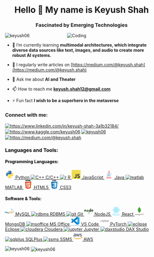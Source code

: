<h1 align="center">Hello 👋 My name is Keyush Shah</h1>
<h3 align="center">Fascinated by Emerging Technologies</h3>

<img align="right" alt="Coding" width="300" src="https://media0.giphy.com/media/bGgsc5mWoryfgKBx1u/200w.gif?cid=6c09b9525hgzg3jrsm3f2p1mdxi9vh5phj4u4xxkryvci3lj&ep=v1_gifs_search&rid=200w.gif&ct=g">

<p align="left"> <img src="https://komarev.com/ghpvc/?username=keyush06&label=Profile%20views&color=0e75b6&style=flat" alt="keyush06" /> </p>

- 🌱 I’m currently learning **multimodal architectures, which integrate diverse data sources like text, images, and audio to create more robust AI systems.**

- 📝 I regularly write articles on [https://medium.com/@keyush.shah](https://medium.com/@keyush.shah)

- 💬 Ask me about **AI and Theater**

- 📫 How to reach me **keyush.shah12@gmail.com**

- ⚡ Fun fact **I wish to be a superhero in the metaverse**

<h3 align="left">Connect with me:</h3>
<p align="left">
<a href="https://linkedin.com/in/https://www.linkedin.com/in/keyush-shah-3a1b32184/" target="blank"><img align="center" src="https://raw.githubusercontent.com/rahuldkjain/github-profile-readme-generator/master/src/images/icons/Social/linked-in-alt.svg" alt="https://www.linkedin.com/in/keyush-shah-3a1b32184/" height="30" width="40" /></a>
<a href="https://kaggle.com/https://www.kaggle.com/keyush06" target="blank"><img align="center" src="https://raw.githubusercontent.com/rahuldkjain/github-profile-readme-generator/master/src/images/icons/Social/kaggle.svg" alt="https://www.kaggle.com/keyush06" height="30" width="40" /></a>
<a href="https://instagram.com/keyush06" target="blank"><img align="center" src="https://raw.githubusercontent.com/rahuldkjain/github-profile-readme-generator/master/src/images/icons/Social/instagram.svg" alt="keyush06" height="30" width="40" /></a>
<a href="https://medium.com/https://medium.com/@keyush.shah" target="blank"><img align="center" src="https://raw.githubusercontent.com/rahuldkjain/github-profile-readme-generator/master/src/images/icons/Social/medium.svg" alt="https://medium.com/@keyush.shah" height="30" width="40" /></a>
</p>

<h3 align="left" style="color:black;">Languages and Tools:</h3>

<h4 style="color:black;">Programming Languages:</h4>
<p align="left">
  <a href="https://www.python.org" target="_blank" rel="noreferrer">
    <img src="https://raw.githubusercontent.com/devicons/devicon/master/icons/python/python-original.svg" alt="python" width="30" height="30"/> Python
  </a>
   <a href="https://www.learn-c.org/" target="_blank" rel="noreferrer">
    <img src="https://upload.wikimedia.org/wikipedia/commons/thumb/1/18/ISO_C%2B%2B_Logo.svg/911px-ISO_C%2B%2B_Logo.svg.png" alt="C++" width="30" height="30"/> C/C++
  </a>
  <a href="https://www.r-project.org/" target="_blank" rel="noreferrer">
    <img src="https://www.r-project.org/Rlogo.png" alt="r" width="30" height="30"/> R
  </a>
  <a href="https://www.javascript.com/" target="_blank" rel="noreferrer">
    <img src="https://raw.githubusercontent.com/devicons/devicon/master/icons/javascript/javascript-original.svg" alt="javascript" width="30" height="30"/> JavaScript
  </a>
  <a href="https://www.java.com/" target="_blank" rel="noreferrer">
    <img src="https://raw.githubusercontent.com/devicons/devicon/master/icons/java/java-original-wordmark.svg" alt="java" width="30" height="30"/> Java
  </a>
  <a href="https://www.mathworks.com/products/matlab.html" target="_blank" rel="noreferrer">
    <img src="https://upload.wikimedia.org/wikipedia/commons/2/21/Matlab_Logo.png" alt="matlab" width="30" height="30"/> MATLAB
  </a>
  <a href="https://www.w3.org/html/" target="_blank" rel="noreferrer">
    <img src="https://raw.githubusercontent.com/devicons/devicon/master/icons/html5/html5-original-wordmark.svg" alt="html5" width="30" height="30"/> HTML5
  </a>
  <a href="https://www.w3schools.com/css/" target="_blank" rel="noreferrer">
    <img src="https://raw.githubusercontent.com/devicons/devicon/master/icons/css3/css3-original-wordmark.svg" alt="css3" width="30" height="30"/> CSS3
  </a>
</p>

<h4 style="color:black;">Software & Tools:</h4>
<p align="left">
  <a href="https://www.mysql.com/" target="_blank" rel="noreferrer">
    <img src="https://raw.githubusercontent.com/devicons/devicon/master/icons/mysql/mysql-original-wordmark.svg" alt="mysql" width="30" height="30"/> MySQL
  </a>
  <a href="https://www.oracle.com/database/what-is-rdbms.html" target="_blank" rel="noreferrer">
    <img src="https://www.vectorlogo.zone/logos/oracle/oracle-icon.svg" alt="rdbms" width="30" height="30"/> RDBMS
  </a>
  <a href="https://git-scm.com/" target="_blank" rel="noreferrer">
    <img src="https://www.vectorlogo.zone/logos/git-scm/git-scm-icon.svg" alt="git" width="30" height="30"/> Git
  </a>
  <a href="https://nodejs.org/" target="_blank" rel="noreferrer">
    <img src="https://raw.githubusercontent.com/devicons/devicon/master/icons/nodejs/nodejs-original-wordmark.svg" alt="nodejs" width="30" height="30"/> NodeJS
  </a>
  <a href="https://reactjs.org/" target="_blank" rel="noreferrer">
    <img src="https://raw.githubusercontent.com/devicons/devicon/master/icons/react/react-original-wordmark.svg" alt="react" width="30" height="30"/> React
  </a>
  <a href="https://www.mongodb.com/" target="_blank" rel="noreferrer">
    <img src="https://raw.githubusercontent.com/devicons/devicon/master/icons/mongodb/mongodb-original-wordmark.svg" alt="mongodb" width="30" height="30"/> MongoDB
  </a>
  <a href="https://www.microsoft.com/en-us/microsoft-365/microsoft-office" target="_blank" rel="noreferrer">
    <img src="https://upload.wikimedia.org/wikipedia/commons/thumb/7/7e/Microsoft_Office_logo_%282019%E2%80%93present%29.svg/1024px-Microsoft_Office_logo_%282019%E2%80%93present%29.svg.png" alt="msoffice" width="30" height="30"/> MS Office
  </a>
  <a href="https://code.visualstudio.com/" target="_blank" rel="noreferrer">
    <img src="https://raw.githubusercontent.com/devicons/devicon/master/icons/vscode/vscode-original-wordmark.svg" alt="vscode" width="30" height="30"/> VS Code
  </a>
  <a href="https://pytorch.org/" target="_blank" rel="noreferrer">
    <img src="https://raw.githubusercontent.com/devicons/devicon/master/icons/pytorch/pytorch-original-wordmark.svg" alt="pytorch" width="30" height="30"/> PyTorch
  </a>
  <a href="https://www.eclipse.org/" target="_blank" rel="noreferrer">
    <img src="https://www.vectorlogo.zone/logos/eclipse/eclipse-icon.svg" alt="eclipse" width="30" height="30"/> Eclipse
  </a>
  <a href="https://www.cloudera.com/" target="_blank" rel="noreferrer">
    <img src="https://www.vectorlogo.zone/logos/cloudera/cloudera-icon.svg" alt="cloudera" width="30" height="30"/> Cloudera
  </a>
  <a href="https://jupyter.org/" target="_blank" rel="noreferrer">
    <img src="https://www.vectorlogo.zone/logos/jupyter/jupyter-icon.svg" alt="jupyter" width="30" height="30"/> Jupyter
  </a>
  <a href="https://daxstudio.org/" target="_blank" rel="noreferrer">
    <img src="https://www.sqlbi.com/wp-content/uploads/daxstudio_logo.png" alt="daxstudio" width="30" height="30"/> DAX Studio
  </a>
  <a href="https://www.oracle.com/database/technologies/appdev/sqlplus.html" target="_blank" rel="noreferrer">
    <img src="https://www.vectorlogo.zone/logos/oracle/oracle-icon.svg" alt="sqlplus" width="30" height="30"/> SQLPlus
  </a>
  <a href="https://docs.microsoft.com/en-us/sql/ssms/sql-server-management-studio-ssms" target="_blank" rel="noreferrer">
    <img src="https://th.bing.com/th/id/R.3c96b0a2e70cba8d7dc62ef23b8aff58?rik=SzjpnvKIKtNupA&riu=http%3a%2f%2fblog.webhostworld.in%2fwp-content%2fuploads%2f2019%2f07%2fSSMS_0.jpg&ehk=%2bLG%2fZwAqcM0ywPfiS%2bjvAwbGdugrg%2bSDlZ6knUNf9LE%3d&risl=&pid=ImgRaw&r=0" alt="ssms" width="30" height="30"/> SSMS
  </a>
  <a href="https://aws.amazon.com/" target="_blank" rel="noreferrer">
    <img src="https://raw.githubusercontent.com/devicons/devicon/master/icons/amazonwebservices/amazonwebservices-original-wordmark.svg" alt="aws" width="30" height="30"/> AWS
  </a>
</p>

<p><img align="left" src="https://github-readme-stats.vercel.app/api/top-langs?username=keyush06&show_icons=true&locale=en&layout=compact" alt="keyush06" /></p>

<p>&nbsp;<img align="center" src="https://github-readme-stats.vercel.app/api?username=keyush06&show_icons=true&locale=en" alt="keyush06" /></p>
